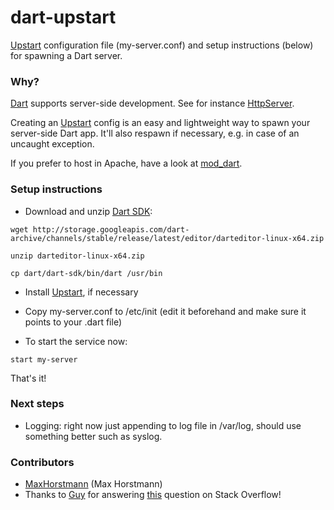 dart-upstart
============

[Upstart](http://upstart.ubuntu.com) configuration file (my-server.conf) and setup instructions (below) for spawning a Dart server.

### Why? 

[Dart](https://www.dartlang.org) supports server-side development. See for instance [HttpServer](http://api.dartlang.org/docs/channels/stable/latest/dart_io/HttpServer.html).

Creating an [Upstart](http://upstart.ubuntu.com) config is an easy and lightweight way to spawn your server-side Dart app. It'll also respawn if necessary, e.g. in case of an uncaught exception.

If you prefer to host in Apache, have a look at [mod\_dart](https://github.com/sam-mccall/mod_dart). 


### Setup instructions

* Download and unzip [Dart SDK](http://storage.googleapis.com/dart-archive/channels/stable/release/latest/editor/darteditor-linux-x64.zip):

```
wget http://storage.googleapis.com/dart-archive/channels/stable/release/latest/editor/darteditor-linux-x64.zip

unzip darteditor-linux-x64.zip

cp dart/dart-sdk/bin/dart /usr/bin
```

* Install [Upstart](http://upstart.ubuntu.com), if necessary

* Copy my-server.conf to /etc/init (edit it beforehand and make sure it points to your .dart file)

* To start the service now:

```
start my-server
```
That's it!

### Next steps

* Logging: right now just appending to log file in /var/log, should use something better such as syslog.


### Contributors
  - [MaxHorstmann](https://github.com/MaxHorstmann) (Max Horstmann)
  - Thanks to [Guy](http://stackoverflow.com/users/41576/guy) for answering [this](http://stackoverflow.com/questions/19896836) question on Stack Overflow!




